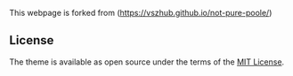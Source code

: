 This webpage is forked from (https://vszhub.github.io/not-pure-poole/)

## License

The theme is available as open source under the terms of the [MIT License](https://opensource.org/licenses/MIT).
